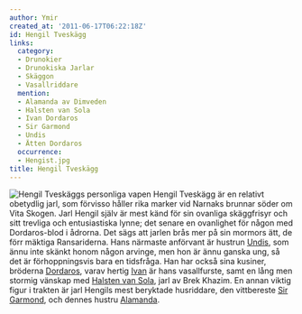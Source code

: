```yaml
---
author: Ymir
created_at: '2011-06-17T06:22:18Z'
id: Hengil Tveskägg
links:
  category:
  - Drunokier
  - Drunokiska Jarlar
  - Skäggon
  - Vasallriddare
  mention:
  - Alamanda av Dimveden
  - Halsten van Sola
  - Ivan Dordaros
  - Sir Garmond
  - Undis
  - Ätten Dordaros
  occurrence:
  - Hengist.jpg
title: Hengil Tveskägg
---
```


![Hengil Tveskäggs personliga vapen] Hengil Tveskägg är en relativt obetydlig jarl, som förvisso
håller rika marker vid Narnaks brunnar söder om Vita Skogen. Jarl Hengil själv är mest känd för sin
ovanliga skäggfrisyr och sitt trevliga och entusiastiska lynne; det senare en ovanlighet för någon
med Dordaros-blod i ådrorna. Det sägs att jarlen brås mer på sin mormors ätt, de förr mäktiga
Ransariderna. Hans närmaste anförvant är hustrun [Undis], som ännu inte skänkt honom någon arvinge,
men hon är ännu ganska ung, så det är förhoppningsvis bara en tidsfråga. Han har också sina kusiner,
bröderna [Dordaros], varav hertig [Ivan] är hans vasallfurste, samt en lång men stormig vänskap med
[Halsten van Sola], jarl av Brek Khazim. En annan viktig figur i trakten är jarl Hengils mest
beryktade husriddare, den vittbereste [Sir Garmond], och dennes hustru [Alamanda].

  [Hengil Tveskäggs personliga vapen]: Hengist.jpg "Hengil Tveskäggs personliga vapen"
  [Undis]: Undis
  [Dordaros]: Ätten_Dordaros
  [Ivan]: Ivan_Dordaros
  [Halsten van Sola]: Halsten_van_Sola
  [Sir Garmond]: Sir_Garmond
  [Alamanda]: Alamanda_av_Dimveden